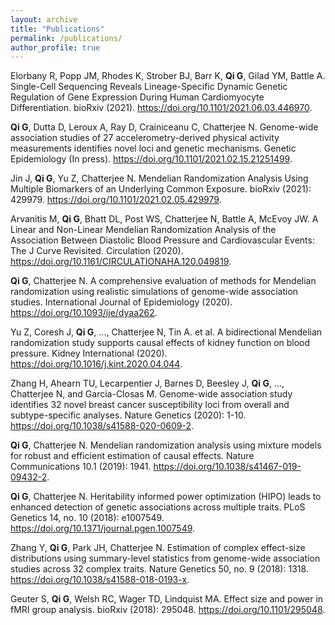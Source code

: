 ```yaml
---
layout: archive
title: "Publications"
permalink: /publications/
author_profile: true
---
```


Elorbany R, Popp JM, Rhodes K, Strober BJ, Barr K, **Qi G**, Gilad YM, Battle A. Single-Cell Sequencing Reveals Lineage-Specific Dynamic Genetic Regulation of Gene Expression During Human Cardiomyocyte Differentiation. bioRxiv (2021). <https://doi.org/10.1101/2021.06.03.446970>.

**Qi G**, Dutta D, Leroux A, Ray D, Crainiceanu C, Chatterjee N. Genome-wide association studies of 27 accelerometry-derived physical activity measurements identifies novel loci and genetic mechanisms. Genetic Epidemiology (In press). <https://doi.org/10.1101/2021.02.15.21251499>.

Jin J, **Qi G**, Yu Z, Chatterjee N. Mendelian Randomization Analysis Using Multiple Biomarkers of an Underlying Common Exposure. bioRxiv (2021): 429979. <https://doi.org/10.1101/2021.02.05.429979>.

Arvanitis M, **Qi G**, Bhatt DL, Post WS, Chatterjee N, Battle A, McEvoy JW. A Linear and Non-Linear Mendelian Randomization Analysis of the Association Between Diastolic Blood Pressure and Cardiovascular Events: The J Curve Revisited. Circulation (2020). <https://doi.org/10.1161/CIRCULATIONAHA.120.049819>.

**Qi G**, Chatterjee N. A comprehensive evaluation of methods for Mendelian randomization using realistic simulations of genome-wide association studies. International Journal of Epidemiology (2020). <https://doi.org/10.1093/ije/dyaa262>.

Yu Z, Coresh J, **Qi G**, …, Chatterjee N, Tin A. et al. A bidirectional Mendelian randomization study supports causal effects of kidney function on blood pressure. Kidney International (2020). <https://doi.org/10.1016/j.kint.2020.04.044>.

Zhang H, Ahearn TU, Lecarpentier J, Barnes D, Beesley J, **Qi G**, …, Chatterjee N, and Garcia-Closas M. Genome-wide association study identifies 32 novel breast cancer susceptibility loci from overall and subtype-specific analyses. Nature Genetics (2020): 1-10. <https://doi.org/10.1038/s41588-020-0609-2>.

**Qi G**, Chatterjee N. Mendelian randomization analysis using mixture models for robust and efficient estimation of causal effects. Nature Communications 10.1 (2019): 1941. <https://doi.org/10.1038/s41467-019-09432-2>.

**Qi G**, Chatterjee N. Heritability informed power optimization (HIPO) leads to enhanced detection of genetic associations across multiple traits. PLoS Genetics 14, no. 10 (2018): e1007549. <https://doi.org/10.1371/journal.pgen.1007549>.

Zhang Y, **Qi G**, Park JH, Chatterjee N. Estimation of complex effect-size distributions using summary-level statistics from genome-wide association studies across 32 complex traits. Nature Genetics 50, no. 9 (2018): 1318. <https://doi.org/10.1038/s41588-018-0193-x>.

Geuter S, **Qi G**, Welsh RC, Wager TD, Lindquist MA. Effect size and power in fMRI group analysis. bioRxiv (2018): 295048. <https://doi.org/10.1101/295048>.



